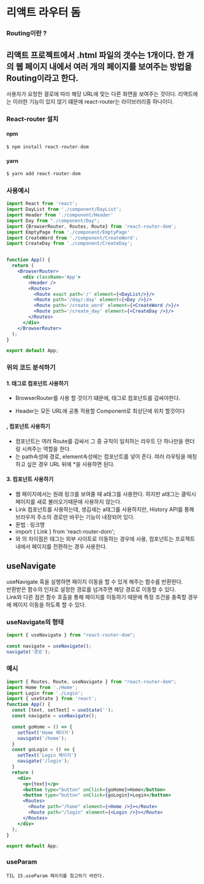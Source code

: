 # 리액트 라우터 돔

### Routing이란 ?

리액트 프로젝트에서 .html 파일의 갯수는 1개이다. 한 개의 웹 페이지 내에서 여러 개의 페이지를 보여주는 방법을 Routing이라고 한다.
-----------------------------------------------
사용자가 요청한 결로에 따라 해당 URL에 맞는 다른 화면을 보여주는 것이다. 리액트에는 이러한 기능이 있지 않기 떄문에 react-router는 라이브러리중 하나이다.

### React-router 설치

#### npm

```javascript 
$ npm install react-router-dom
```

#### yarn

```javascript 
$ yarn add react-router-dom
```
### 사용예시

``` jsx
import React from 'react';
import DayList from './component/DayList';
import Header from './component/Header'
import Day from "./component/Day";
import {BrowserRouter, Routes, Route} from 'react-router-dom';
import EmptyPage from './component/EmptyPage'
import CreateWord from './component/CreateWord';
import CreateDay from './component/CreateDay';


function App() {
  return (
    <BrowserRouter>
      <div className='App'>
        <Header />
        <Routes>
          <Route exact path='/' element={<DayList/>}/>
          <Route path='/day/:day' element={<Day />}/>
          <Route path='/create_word' element={<CreateWord />}/>
          <Route path='/create_day' element={<CreateDay />}/> 
        </Routes>
      </div> 
    </BrowserRouter> 
  );
}

export default App;

```

### 위의 코드 분석하기

#### 1. <BrowserRouter>태그로 컴포넌트 사용하기

- BrowserRouter를 사용 할 것이기 떄문에, <BrowserRouter>태그로 컴포넌트를 감싸야한다.

- Header는 모든 URL에 공통 적용할 Component로 최상단에 위치 할것이다

#### <Routes>, <Route> 컴포넌트 사용하기

- <Routes>컴포넌트는 여러 Route를 감싸서 그 중 규칙이 일치하는 라우트 단 하나만을 렌더링 시켜주는 역할을 한다.
- <Route>는 path속성에 경로, element속성에는 컴포넌트를 넣어 준다. 여러 라우팅을 매칭하고 싶은 경우 URL 뒤에 *을 사용하면 된다.

#### 3. <Link> 컴포넌트 사용하기

- 웹 페이지에서는 원래 링크를 보여줄 때 a태그를 사용한다. 하지만 a태그는 클릭시 페이지를 새로 불러오기때문에 사용하지 않는다.
 - Link 컴포넌트를 사용하는데, 생김새는 a태그를 사용하지만, History API를 통해 브라우저 주소의 경로만 바꾸는 기능이 내장되어 있다.
 - 문법 : <Link to="경로">링크명</Link>
 - import { Link } from 'react-router-dom';
 - <a>와 <Link />의 차이점은 <a>태그는 외부 사이트로 이동하는 경우에 사용, <Link /> 컴포넌트는 프로젝트 내에서 페이지를 전환하는 경우 사용한다.


 ## useNavigate

useNavigate 훅을 실행하면 페이지 이동을 할 수 있게 해주는 함수를 반환한다. <br/>
반환받은 함수의 인자로 설정한 경로를 넘겨주면 해당 경로로 이동할 수 있다. <br/>
Link와 다른 점은 함수 호출을 통해 페이지를 이동하기 때문에 특정 조건을 충족할 경우에 페이지 이동을 하도록 할 수 있다. 

### useNavigate의 형태

```jsx
import { useNavigate } from "react-router-dom";

const navigate = useNavigate();
navigate('경로');
```

### 예시

``` jsx
import { Routes, Route, useNavigate } from "react-router-dom";
import Home from './Home';
import Login from './Login';
import { useState } from 'react';
function App() {
  const [text, setText] = useState('');
  const navigate = useNavigate();

  const goHome = () => {
    setText('Home 페이지')
    navigate('/home');
  }
  const goLogin = () => {
    setText('Login 페이지')
    navigate('/login');
  }
  return (
    <div>
      <p>{text}</p>
      <button type="button" onClick={goHome}>Home</button>
      <button type="button" onClick={goLogin}>Login</button>
      <Routes>
        <Route path="/home" element={<Home />}></Route>
        <Route path="/login" element={<Login />}></Route>
      </Routes>
    </div>
  );
}

export default App;
```

### useParam

```
TIL 15.useParam 페이지를 참고하기 바란다.
```